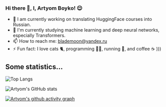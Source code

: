 ### Hi there 👋, I, Artyom Boyko! 😌 

- 🔭 I am currently working on translating HuggingFace courses into Russian.
- 🌱 I'm currently studying machine learning and deep neural networks, especially Transformers.
- 📫 How to reach me: blademoon@yandex.ru
- ⚡ Fun fact: I love cats 🐈, programming 👨‍💻, running 🏃, and coffee ☕ )))

## Some statistics...
![Top Langs](https://github-readme-stats.vercel.app/api/top-langs/?username=rusty-sj&hide=TeX&layout=compact)

![Artyom's GitHub stats](https://github-readme-stats.vercel.app/api?username=blademoon&show_icons=true&theme=transparent&show=reviews,discussions_started,discussions_answered,prs_merged,prs_merged_percentage)

[![Artyom's github activity graph](https://github-readme-activity-graph.vercel.app/graph?username=blademoon&theme=dracula)](https://github.com/ashutosh00710/github-readme-activity-graph)

<!--
**blademoon/blademoon** is a ✨ _special_ ✨ repository because its `README.md` (this file) appears on your GitHub profile.

Here are some ideas to get you started:


- 👯 I’m looking to collaborate on ...
- 🤔 I’m looking for help with ...
- 💬 Ask me about ...
- 😄 Pronouns: ...
- ⚡ Fun fact: ...
-->



